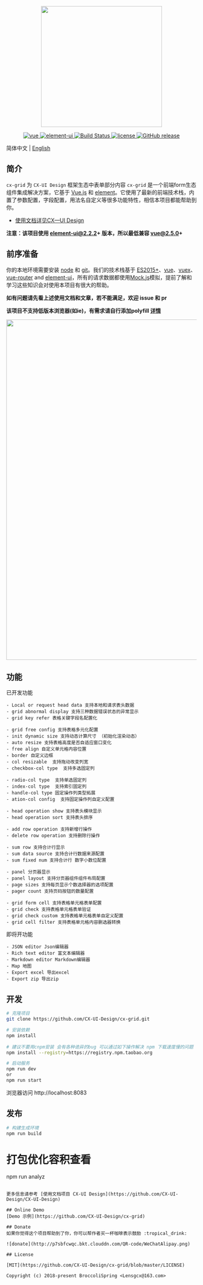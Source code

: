 <p align="center">
  <img width="320" src="http://otaflb4oo.bkt.clouddn.com/CX-UI-Design/Logo/CX-Grid-logo.png">
</p>

<p align="center">
  <a href="https://github.com/vuejs/vue">
    <img src="https://img.shields.io/badge/vue-2.5.10-brightgreen.svg" alt="vue">
  </a>
  <a href="https://github.com/ElemeFE/element">
    <img src="https://img.shields.io/badge/element--ui-2.3.0-brightgreen.svg" alt="element-ui">
  </a>
  <a href="https://travis-ci.org/PanJiaChen/vue-element-admin" rel="nofollow">
    <img src="https://travis-ci.org/PanJiaChen/vue-element-admin.svg?branch=master" alt="Build Status">
  </a>
  <a href="https://github.com/PanJiaChen/vue-element-admin/blob/master/LICENSE">
    <img src="https://img.shields.io/github/license/mashape/apistatus.svg" alt="license">
  </a>
  <a href="https://github.com/PanJiaChen/vue-element-admin/releases">
    <img src="https://img.shields.io/github/release/PanJiaChen/vue-element-admin.svg" alt="GitHub release">
  </a>
</p>

简体中文 | [English](./README.md)

## 简介
`cx-grid` 为 `CX-UI Design` 框架生态中表单部分内容
`cx-grid` 是一个前端form生态组件集成解决方案，它基于 [Vue.js](https://github.com/vuejs/vue) 和 [element](https://github.com/ElemeFE/element)。它使用了最新的前端技术栈，内置了参数配置，字段配置，用法名自定义等很多功能特性，相信本项目都能帮助到你。

- [使用文档详见CX—UI Design](https://github.com/CX-UI-Design/CX-UI-DesignLICENSE)

**注意：该项目使用 element-ui@2.2.2+ 版本，所以最低兼容 vue@2.5.0+**

## 前序准备

你的本地环境需要安装 [node](http://nodejs.org/) 和 [git](https://git-scm.com/)。我们的技术栈基于 [ES2015+](http://es6.ruanyifeng.com/)、[vue](https://cn.vuejs.org/index.html)、[vuex](https://vuex.vuejs.org/zh-cn/)、[vue-router](https://router.vuejs.org/zh-cn/) and [element-ui](https://github.com/ElemeFE/element)，所有的请求数据都使用[Mock.js](https://github.com/nuysoft/Mock)模拟，提前了解和学习这些知识会对使用本项目有很大的帮助。

 **如有问题请先看上述使用文档和文章，若不能满足，欢迎 issue 和 pr**

 **该项目不支持低版本浏览器(如ie)，有需求请自行添加polyfill [详情](https://github.com/PanJiaChen/vue-element-admin/wiki#babel-polyfill)**

 <p align="center">
  <img width="900" src="ttp://otaflb4oo.bkt.clouddn.com/CX-UI-Design/CX-Grid/grid-show.png-thumb_m2.2_s900.500">
</p>

## 功能
已开发功能
```
- Local or request head data 支持本地和请求表头数据
- grid abnormal display 支持三种数据错误状态的异常显示
- grid key refer 表格关键字段名配置化

- grid free config 支持表格多元化配置
- init dynamic size 支持动态计算尺寸 （初始化渲染动态）
- auto resize 支持表格高度是否自适应窗口变化
- free align 自定义单元格内容位置
- border 自定义边框
- col resizable  支持拖动改变列宽
- checkbox-col type  支持多选固定列

- radio-col type  支持单选固定列
- index-col type  支持索引固定列
- handle-col type 固定操作列类型拓展
- ation-col config  支持固定操作列自定义配置

- head operation show 支持表头模块显示
- head operation sort 支持表头排序

- add row operation 支持新增行操作
- delete row operation 支持删除行操作

- sum row 支持合计行显示
- sum data source 支持合计行数据来源配置
- sum fixed num 支持合计行 数字小数位配置

- panel 分页器显示
- panel layout 支持分页器组件组件布局配置
- page sizes 支持每页显示个数选择器的选项配置
- pager count 支持页码按钮的数量配置

- grid form cell 支持表格单元格表单配置
- grid check 支持表格单元格表单验证
- grid check custom 支持表格单元格表单自定义配置
- grid cell filter 支持表格单元格内容删选器转换
```
即将开功能
```
- JSON editor Json编辑器
- Rich text editor 富文本编辑器
- Markdown editor Markdown编辑器
- Map 地图
- Export excel 导出excel
- Export zip 导出zip
```

## 开发
```bash
# 克隆项目
git clone https://github.com/CX-UI-Design/cx-grid.git

# 安装依赖
npm install
   
# 建议不要用cnpm安装 会有各种诡异的bug 可以通过如下操作解决 npm 下载速度慢的问题
npm install --registry=https://registry.npm.taobao.org

# 启动服务
npm run dev
or
npm run start
```
浏览器访问 http://localhost:8083

## 发布
```bash
# 构建生成环境
npm run build
```
# 打包优化容积查看
npm run analyz
```

更多信息请参考 [使用文档项目 CX-UI Design](https://github.com/CX-UI-Design/CX-UI-Design)

## Online Demo
[Demo 示例](https://github.com/CX-UI-Design/cx-grid)

## Donate
如果你觉得这个项目帮助到了你，你可以帮作者买一杯咖啡表示鼓励 :tropical_drink:

![donate](http://p7sbfcwqc.bkt.clouddn.com/QR-code/WeChatAlipay.png)

## License

[MIT](https://github.com/CX-UI-Design/cx-grid/blob/master/LICENSE)

Copyright (c) 2018-present BroccoliSpring <Lensgcx@163.com>
